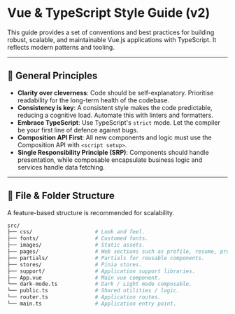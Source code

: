 # Vue & TypeScript Style Guide (v2)

This guide provides a set of conventions and best practices for building robust, scalable, and maintainable Vue.js applications with TypeScript. It reflects modern patterns and tooling.

---

## 📜 General Principles

* **Clarity over cleverness**: Code should be self-explanatory. Prioritise readability for the long-term health of the codebase.
* **Consistency is key**: A consistent style makes the code predictable, reducing a cognitive load. Automate this with linters and formatters.
* **Embrace TypeScript**: Use TypeScript's `strict` mode. Let the compiler be your first line of defence against bugs.
* **Composition API First**: All new components and logic must use the Composition API with `<script setup>`.
* **Single Responsibility Principle (SRP)**: Components should handle presentation, while composable encapsulate business logic and services handle data fetching.

---

## 📁 File & Folder Structure

A feature-based structure is recommended for scalability.

```bash
src/
├── css/                    # Look and feel.
├── fonts/                  # Customed fonts.
├── images/                 # Static assets.
├── pages/                  # Web sections such as profile, resume, project, posts, and projects.
├── partials/               # Partials for reusable components.
├── stores/                 # Pinia stores.
├── support/                # Application support libraries.
├── App.vue                 # Main vue compenent.
└── dark-mode.ts            # Dark / Light mode composable.
└── public.ts               # Shared utilities / logic.
└── router.ts               # Application routes.
└── main.ts                 # Application entry point.
